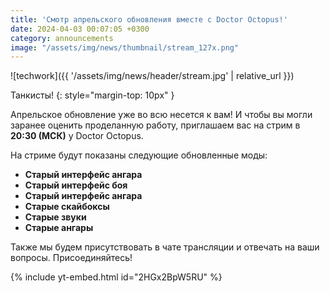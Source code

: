 ```yaml
---
title: 'Смотр апрельского обновления вместе с Doctor Octopus!'
date: 2024-04-03 00:07:05 +0300
category: announcements
image: "/assets/img/news/thumbnail/stream_127x.png"
---
```

<p style="display: none">Перед обновлением мы ознакомимся с изменениями, вместе с Doctor Octopus!</p>

![techwork]({{ '/assets/img/news/header/stream.jpg' | relative_url }})

Танкисты!
{: style="margin-top: 10px" }

Апрельское обновление уже во всю несется к вам! И чтобы вы могли заранее оценить проделанную работу, приглашаем вас на стрим в **20:30 (МСК)** у Doctor Octopus.

На стриме будут показаны следующие обновленные моды:

- **Старый интерфейс ангара**
- **Старый интерфейс боя**
- **Старый интерфейс ангара**
- **Старые скайбоксы**
- **Старые звуки**
- **Старые ангары**

Также мы будем присутствовать в чате трансляции и отвечать на ваши вопросы. Присоединяйтесь!

{% include yt-embed.html id="2HGx2BpW5RU" %}